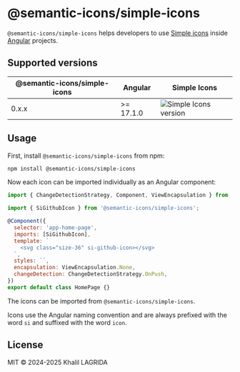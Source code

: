 # @semantic-icons/simple-icons

`@semantic-icons/simple-icons` helps developers to use [Simple icons](https://simpleicons.org/) inside [Angular](https://angular.dev) projects.

## Supported versions

| @semantic-icons/simple-icons | Angular   | Simple Icons                                                                                                                                                                                                                                     |
| ---------------------------- | --------- | ------------------------------------------------------------------------------------------------------------------------------------------------------------------------------------------------------------------------------------------------ |
| 0.x.x                        | >= 17.1.0 | ![Simple Icons version](https://img.shields.io/badge/dynamic/json?url=https%3A%2F%2Fraw.githubusercontent.com%2Fkhalilou88%2Fsemantic-icons%2Fmain%2Fpackage.json&query=%24..devDependencies%5B'simple-icons'%5D&logo=simpleicons&label=version) |

## Usage

First, install `@semantic-icons/simple-icons` from npm:

```sh
npm install @semantic-icons/simple-icons
```

Now each icon can be imported individually as an Angular component:

```js
import { ChangeDetectionStrategy, Component, ViewEncapsulation } from '@angular/core';

import { SiGithubIcon } from '@semantic-icons/simple-icons';

@Component({
  selector: 'app-home-page',
  imports: [SiGithubIcon],
  template: `
    <svg class="size-36" si-github-icon></svg>
  `,
  styles: ``,
  encapsulation: ViewEncapsulation.None,
  changeDetection: ChangeDetectionStrategy.OnPush,
})
export default class HomePage {}
```

The icons can be imported from `@semantic-icons/simple-icons`.

Icons use the Angular naming convention and are always prefixed with the word `si` and suffixed with the word `icon`.

## License

MIT © 2024-2025 Khalil LAGRIDA
